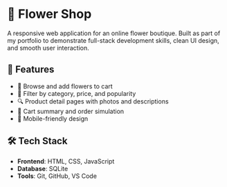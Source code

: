 # 🌸 Flower Shop

A responsive web application for an online flower boutique. Built as part of my portfolio to demonstrate full-stack development skills, clean UI design, and smooth user interaction.

## 🚀 Features

- 🛒 Browse and add flowers to cart
- 💐 Filter by category, price, and popularity
- 🔍 Product detail pages with photos and descriptions
- 🧾 Cart summary and order simulation
- 📱 Mobile-friendly design

## 🛠️ Tech Stack

- **Frontend**: HTML, CSS, JavaScript 
- **Database**: SQLite
- **Tools**: Git, GitHub, VS Code

       
